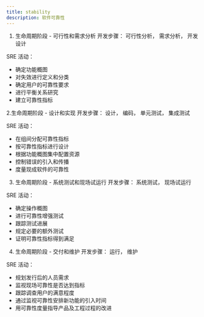 ```yaml
---
title: stability
description: 软件可靠性
---
```




1. 生命周期阶段 - 可行性和需求分析
开发步骤： 可行性分析， 需求分析，  开发设计

SRE 活动：

- 确定功能概图
- 对失效进行定义和分类
- 确定用户的可靠性要求
- 进行平衡关系研究
- 建立可靠性指标

2.生命周期阶段 - 设计和实现
开发步骤： 设计， 编码， 单元测试， 集成测试

SRE 活动：

- 在组间分配可靠性指标
- 按可靠性指标进行设计
- 根据功能概图集中配置资源
- 控制错误的引入和传播
- 度量现成软件的可靠性

3. 生命周期阶段 - 系统测试和现场试运行
开发步骤： 系统测试， 现场试运行

SRE 活动：

- 确定操作概图
- 进行可靠性增强测试
- 跟踪测试进展
- 规定必要的额外测试
- 证明可靠性指标得到满足

4. 生命周期阶段 - 交付和维护
开发步骤： 运行， 维护

SRE 活动：

- 规划发行后的人员需求
- 监视现场可靠性是否达到指标
- 跟踪调查用户的满意程度
- 通过监视可靠性安排新功能的引入时间
- 用可靠性度量指导产品及工程过程的改进
